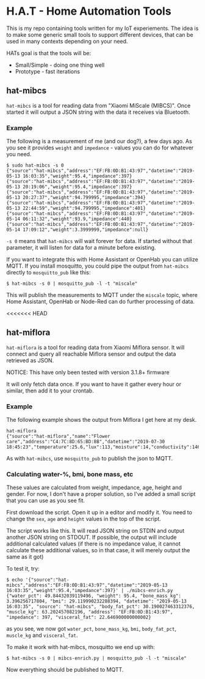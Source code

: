 # H.A.T - Home Automation Tools

This is my repo containing tools written for my IoT experiements. The idea is
to make some generic small tools to support different devices, that can be used
in many contexts depending on your need.

HATs goal is that the tools will be:
 - Small/Simple - doing one thing well
 - Prototype - fast iterations

## hat-mibcs
`hat-mibcs` is a tool for reading data from "Xiaomi MiScale (MIBCS)". Once
started it will output a JSON string with the data it receives via Bluetooth.

### Example
The following is a measurement of me (and our dog?), a few days ago. As you see
it provides `weight` and `impedance` - values you can do for whatever you need.
```
$ sudo hat-mibcs -s 0
{"source":"hat-mibcs","address":"EF:FB:0D:B1:43:97","datetime":"2019-05-13 16:03:35","weight":95.4,"impedance":397}
{"source":"hat-mibcs","address":"EF:FB:0D:B1:43:97","datetime":"2019-05-13 20:19:06","weight":95.4,"impedance":397}
{"source":"hat-mibcs","address":"EF:FB:0D:B1:43:97","datetime":"2019-05-13 20:27:37","weight":94.799995,"impedance":394}
{"source":"hat-mibcs","address":"EF:FB:0D:B1:43:97","datetime":"2019-05-13 22:44:59","weight":94.799995,"impedance":401}
{"source":"hat-mibcs","address":"EF:FB:0D:B1:43:97","datetime":"2019-05-14 06:11:32","weight":93.9,"impedance":440}
{"source":"hat-mibcs","address":"EF:FB:0D:B1:43:97","datetime":"2019-05-14 17:09:12","weight":3.3999999,"impedance":null}
```

  `-s 0` means that `hat-mibcs` will wait forever for data. If started without
  that parameter, it will listen for data for a minute before existing.

If you want to integrate this with Home Assistant or OpenHab you can utilize
MQTT. If you install mosquitto, you could pipe the output from `hat-mibcs`
directly to `mosquitto_pub` like this:
```
$ hat-mibcs -s 0 | mosquitto_pub -l -t "miscale"
```

This will publish the measurements to MQTT under the `miscale` topic, where
Home Assistant, OpenHab or Node-Red can do further processing of data.

<<<<<<< HEAD
## hat-miflora
`hat-miflora` is a tool for reading data from Xiaomi Miflora sensor. It will
connect and query all reachable Miflora sensor and output the data retrieved as
JSON.

NOTICE: This have only been tested with version 3.1.8+ firmware

It will only fetch data once. If you want to have it gather every hour or
similar, then add it to your crontab.

### Example
The following example shows the output from Miflora I get here at my desk.

```
hat-miflora
{"source":"hat-miflora","name":"Flower care","address":"C4:7C:8D:65:BD:8B","datetime":"2019-07-30 18:45:23","temperature":25.6,"lux":113,"moisture":14,"conductivity":146,"battery":98,"version":"3.1.9","serial":"65bd8b14d57490c1192c97a70f398da4"}

```

As with `hat-mibcs`, use `mosquitto_pub` to publish the json to MQTT.

### Calculating water-%, bmi, bone mass, etc

These values are calculated from weight, impedance, age, height and gender. For
now, I don't have a proper solution, so I've added a small script that you can
use as you see fit.

First download the script. Open it up in a editor and modify it. You need to
change the `sex`, `age` and `height` values in the top of the script.

The script works like this. It will read JSON string on STDIN and output
another JSON string on STDOUT. If possible, the output will include additional
calculated values (if there is no impedance value, it cannot calculate these
additional values, so in that case, it will merely output the same as it got)

To test it, try:
```
$ echo '{"source":"hat-mibcs","address":"EF:FB:0D:B1:43:97","datetime":"2019-05-13 16:03:35","weight":95.4,"impedance":397}' | ./mibcs-enrich.py
{"water_pct": 49.84432039119496, "weight": 95.4, "bone_mass_kg": 3.396256717804, "bmi": 29.119990232288394, "datetime": "2019-05-13 16:03:35", "source": "hat-mibcs", "body_fat_pct": 30.190027463312376, "muscle_kg": 63.202457082196, "address": "EF:FB:0D:B1:43:97", "impedance": 397, "visceral_fat": 22.646900000000002}
```

as you see, we now got `water_pct`, `bone_mass_kg`, `bmi`, `body_fat_pct`,
`muscle_kg` and `visceral_fat`.

To make it work with hat-mibcs, mosquitto we end up with:
```
$ hat-mibcs -s 0 | mibcs-enrich.py | mosquitto_pub -l -t "miscale"
```

Now everything should be published to MQTT.
